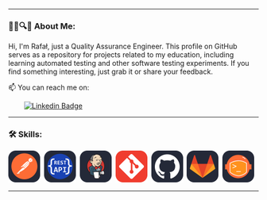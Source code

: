 
---
###  :man_technologist::mag::bug:  About Me:

Hi, I'm Rafał, just a Quality Assurance Engineer. This profile on GitHub serves as a repository for projects related to my education, including learning automated testing and other software testing experiments. If you find something interesting, just grab it or share your feedback.

:mailbox: You can reach me on:  

&nbsp;&nbsp;&nbsp;&nbsp;&nbsp;&nbsp;&nbsp;&nbsp;[![Linkedin Badge](https://img.shields.io/badge/LinkedIn-blue?style=for-the-badge&logo=linkedin&logoColor=white)](https://www.linkedin.com/in/rafalstepienqa/)

---
### :hammer_and_wrench: Skills:
<div id="header" align="left">
<div>
  <img src="https://github.com/rstepien/rstepien/blob/main/assets/Postman.svg" title="Postman" alt="Postman" width="64" height="64"/>&nbsp;
  <img src="https://github.com/rstepien/rstepien/blob/main/assets/RestApi.svg" title="RestApi" alt="RestApi" width="64" height="64"/>&nbsp;
  <img src="https://github.com/rstepien/rstepien/blob/main/assets/Jenkins.svg" title="Jenkins" alt="Jenkins" width="64" height="64"/>&nbsp;
  <img src="https://github.com/rstepien/rstepien/blob/main/assets/Git.svg" title="Git" alt="Git" width="64" height="64"/>&nbsp;
  <img src="https://github.com/rstepien/rstepien/blob/main/assets/Github.svg" title="GitHub" alt="GitHub" width="64" height="64"/>&nbsp;
  <img src="https://github.com/rstepien/rstepien/blob/main/assets/GitLab.svg" title="GitLab" alt="GitLab" width="64" height="64"/>&nbsp;
  <img src="https://github.com/rstepien/rstepien/blob/main/assets/Newman.svg" title="Newman" alt="Newman" width="64" height="64"/>&nbsp;
</div>
</div>

---

